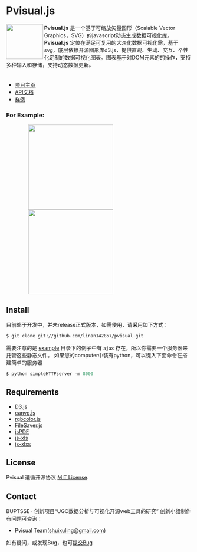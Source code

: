 # Pvisual.js
<a href="http://pvisualjs.sinaapp.com/"><img src="http://pvisualjs.sinaapp.com/logo.png" align="left" width="100px" height="95px"></a>**Pvisual.js** 是一个基于可缩放矢量图形（Scalable Vector Graphics，SVG）的javascript动态生成数据可视化库。**Pvisual.js**   定位在满足可复用的大众化数据可视化需，基于svg，底层依赖开源图形库d3.js，提供直观、生动、交互、个性化定制的数据可视化图表。图表基于对DOM元素的的操作，支持多种输入和存储，支持动态数据更新。  
　
- [项目主页](http://pvisualjs.sinaapp.com)
- [API文档](http://pvisualjs.sinaapp.com/api.html)
- [样例](http://pvisualjs.sinaapp.com/example.html)  


### For Example:
<img src="http://pvisualjs.sinaapp.com/img/main-page-graph.png" align="left" width="230px" height="230px" hspace="60px"/>
<img src="http://pvisualjs.sinaapp.com/img/main-page-chord.png" width="230px" height="230px" hspace="60px"/>


## Install
目前处于开发中，并未release正式版本，如需使用，请采用如下方式：
```bash
$ git clone git://github.com/linan142857/pvisual.git
```
需要注意的是 [example](https://github.com/linan142857/pvisual/tree/master/example) 目录下的例子中有 `ajax` 存在，所以你需要一个服务器来托管这些静态文件。
如果您的computer中装有python，可以键入下面命令在搭建简单的服务器
```python
$ python simpleHTTPserver -m 8000 
```

## Requirements
- [D3.js](https://github.com/mbostock/d3/)
- [canvg.js](http://code.google.com/p/canvg/)
- [rgbcolor.js](http://www.phpied.com/rgb-color-parser-in-javascript/)
- [FileSaver.js](https://github.com/eligrey/FileSaver.js/)
- [jsPDF](https://github.com/MrRio/jsPDF/)
- [js-xls](https://github.com/SheetJS/js-xls/)
- [js-xlxs](https://github.com/SheetJS/js-xlsx/)

## License
Pvisual 遵循开源协议 [MIT License](https://github.com/linan142857/pvisual/blob/master/LICENSE).

## Contact
BUPTSSE · 创新项目“UGC数据分析与可视化开源web工具的研究” 创新小组制作
有问题可咨询：  
- Pvisual Team(shuixuling@gmail.com) 

如有疑问，或发现Bug，也可[提交Bug](https://github.com/linan142857/pviuals/issues/new)
